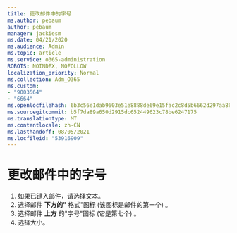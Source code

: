 ```yaml
---
title: 更改邮件中的字号
ms.author: pebaum
author: pebaum
manager: jackiesm
ms.date: 04/21/2020
ms.audience: Admin
ms.topic: article
ms.service: o365-administration
ROBOTS: NOINDEX, NOFOLLOW
localization_priority: Normal
ms.collection: Adm_O365
ms.custom:
- "9003564"
- "6664"
ms.openlocfilehash: 6b3c56e1dab9603e51e8888de69e15fac2c8d5b6662d297aa86eb714978c05e7
ms.sourcegitcommit: b5f7da89a650d2915dc652449623c78be6247175
ms.translationtype: MT
ms.contentlocale: zh-CN
ms.lasthandoff: 08/05/2021
ms.locfileid: "53916909"
---
```

# <a name="change-the-font-size-in-a-message"></a>更改邮件中的字号

1. 如果已键入邮件，请选择文本。
2. 选择邮件  **下方的"** 格式"图标 (该图标是邮件的第一个) 。
3. 选择邮件  **上方**  的"字号"图标 (它是第七个) 。
4. 选择大小。
